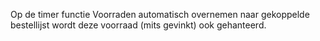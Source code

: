Op de timer functie Voorraden automatisch overnemen naar gekoppelde bestellijst wordt deze voorraad (mits gevinkt) ook gehanteerd.